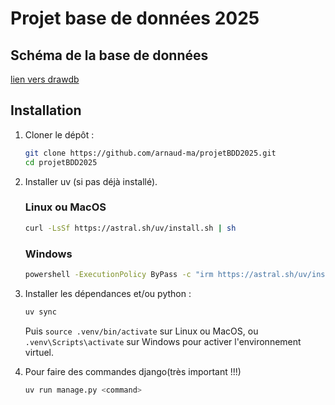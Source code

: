 # Projet base de données 2025

## Schéma de la base de données

[lien vers drawdb](https://www.drawdb.app/editor?shareId=d45227d5d346325c65aa84d16d8766b3)

## Installation

1. Cloner le dépôt :

    ```bash
    git clone https://github.com/arnaud-ma/projetBDD2025.git
    cd projetBDD2025
    ```

2. Installer uv (si pas déjà installé).

   ### Linux ou MacOS

    ```bash
    curl -LsSf https://astral.sh/uv/install.sh | sh
    ```

   ### Windows

    ```bash
    powershell -ExecutionPolicy ByPass -c "irm https://astral.sh/uv/install.ps1 | iex"
    ```

3. Installer les dépendances et/ou python :

    ```bash
    uv sync
    ```

    Puis `source .venv/bin/activate` sur Linux ou MacOS, ou `.venv\Scripts\activate` sur Windows pour activer l'environnement virtuel.

4. Pour faire des commandes django(très important !!!)
   

    ```bash
    uv run manage.py <command>
    ```
